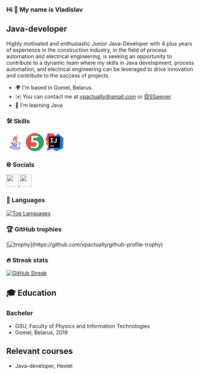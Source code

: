 ### Hi 👋 My name is Vladislav
## Java-developer
Highly motivated and enthusiastic Junior Java-Developer with 4 plus years of experience in the construction industry, in the field of process automation and electrical engineering, is seeking an opportunity to contribute to a dynamic team where my skills in Java development, process automation, and electrical engineering can be leveraged to drive innovation and contribute to the success of projects.
  - 🌍 I'm based in Gomel, Belarus.
  - ✉️ You can contact me at [vpactually@gmail.com](vpactually@gmail.com) or [@SSawyer](https://t.me/SSawyer)
  - 🧠 I'm learning Java

### 🛠️ Skills
<p align="left">
<a href="https://www.java.com/" target="_blank" rel="noreferrer">
<img src="https://github.com/VPactually/VPactually/blob/main/Icons/icons8-java%20(1).svg" width="48" height="48" alt="Java" /></a>
<a href="https://junit.org/" target="_blank" rel="noreferrer">
<img src="https://github.com/VPactually/VPactually/blob/main/Icons/junit5-logo.png" width="48" height="48" alt="JUnit" /></a>
<a href="https://www.jetbrains.com/idea/" target="_blank" rel="noreferrer">
<img src="https://github.com/VPactually/VPactually/blob/main/Icons/IntelliJ_IDEA_Icon.svg.png" width="48" height="48" alt="InteliJ IDEA" /></a>
</p>

### 🌐 Socials
<p align="left"> 
  <a href="https://github.com/VPactually" target="_blank" rel="noreferrer"> 
  <picture> 
    <source media="(prefers-color-scheme: dark)" srcset="https://raw.githubusercontent.com/danielcranney/readme-generator/main/public/icons/socials/github-dark.svg" /> 
    <source media="(prefers-color-scheme: light)" srcset="https://raw.githubusercontent.com/danielcranney/readme-generator/main/public/icons/socials/github.svg" /> 
    <img src="https://raw.githubusercontent.com/danielcranney/readme-generator/main/public/icons/socials/github.svg" width="32" height="32" /> 
  </picture> 
</a> 
  <a href="https://www.linkedin.com/in/vladislav-pomozov-4015732aa/" target="_blank" rel="noreferrer"> 
  <picture> 
    <source media="(prefers-color-scheme: dark)" srcset="https://raw.githubusercontent.com/danielcranney/readme-generator/main/public/icons/socials/linkedin-dark.svg" /> 
    <source media="(prefers-color-scheme: light)" srcset="https://raw.githubusercontent.com/danielcranney/readme-generator/main/public/icons/socials/linkedin.svg" /> 
    <img src="https://raw.githubusercontent.com/danielcranney/readme-generator/main/public/icons/socials/linkedin.svg" width="32" height="32" /> 
  </picture> 
  </a>
</p>

### 📌 Languages

<a href="https://github.com/lisa-gold" align="left"><img src="https://github-readme-stats.vercel.app/api/top-langs/?username=vpactually&langs_count=10&title_color=0891b2&text_color=ffffff&icon_color=0891b2&bg_color=1c1917&hide_border=true&locale=en&custom_title=Top%20%Languages" alt="Top Languages" /></a>

### 🏆 GitHub trophies
[![trophy](https://github-profile-trophy.vercel.app/?username=vpactually&theme=onedark&rank=-C,-?)](https://github.com/vpactually/github-profile-trophy)

### 🔥 Streak stats
[![GitHub Streak](https://github-readme-streak-stats.herokuapp.com?user=vpactually&theme=dark)](https://git.io/streak-stats)

## 🎓 Education

### Bachelor
- GSU, Faculty of Physics and Information Technologies
- Gomel, Belarus, 2019
## Relevant courses
- Java-developer, Hexlet

<!--
**VPactually/VPactually** is a ✨ _special_ ✨ repository because its `README.md` (this file) appears on your GitHub profile.

Here are some ideas to get you started:

- 🔭 I’m currently working on ...
- 🌱 I’m currently learning ...
- 👯 I’m looking to collaborate on ...
- 🤔 I’m looking for help with ...
- 💬 Ask me about ...
- 📫 How to reach me: ...
- 😄 Pronouns: ...
- ⚡ Fun fact: ...
-->

